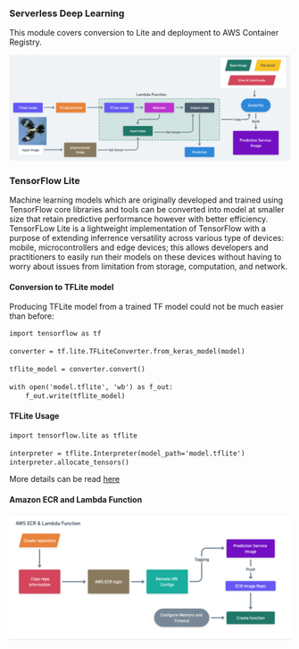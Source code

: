 ### Serverless Deep Learning

This module covers conversion to Lite and deployment to AWS Container Registry.

![image](images/diagram.png)

### TensorFlow Lite

Machine learning models which are originally developed and trained using TensorFlow core libraries and tools can be converted into model at smaller size that retain predictive performance however with better efficiency. TensorFLow Lite is a lightweight implementation of TensorFlow with a purpose of extending inferrence versatility across various type of devices: mobile, microcontrollers and edge devices; this allows developers and practitioners to easily run their models on these devices without having to worry about issues from limitation from storage, computation, and network.

#### Conversion to TFLite model

Producing TFLite model from a trained TF model could not be much easier than before:

```
import tensorflow as tf

converter = tf.lite.TFLiteConverter.from_keras_model(model)

tflite_model = converter.convert()

with open('model.tflite', 'wb') as f_out:
    f_out.write(tflite_model)
```
#### TFLite Usage

```
import tensorflow.lite as tflite

interpreter = tflite.Interpreter(model_path='model.tflite')
interpreter.allocate_tensors()
```

More details can be read [here](https://www.tensorflow.org/lite/models/convert/convert_models)

#### Amazon ECR and Lambda Function

![image](images/diagram2.png)
